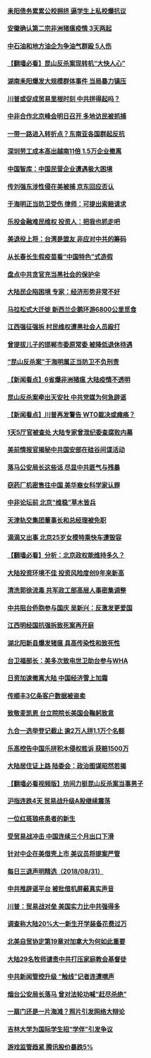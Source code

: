 #### [耒阳债务累累公校拥挤 逼学生上私校爆抗议](../pages/nsc413/n10685076.md) 

#### [安徽确认第二宗非洲猪瘟疫情 3天两起](../pages/nsc413/n10685135.md) 

#### [中石油和地方油企为争油气群殴 5人伤](../pages/nsc413/n10685037.md) 

#### [【翻墙必看】昆山反杀案现转机“大快人心”](../pages/nsc413/n10684167.md) 

#### [湖南耒阳爆发大规模群体事件 当局暴力镇压](../pages/nsc413/n10684804.md) 

#### [川普或促成贸易里根时刻 中共拼得起吗？](../pages/nsc413/n10684311.md) 

#### [中非合作北京峰会明日召开 多地访民被抓捕](../pages/nsc413/n10684545.md) 

#### [一带一路进入转折点？东南亚各国群起反抗](../pages/nsc413/n10684758.md) 

#### [深圳劳工成本高出越南11倍 1.5万企业撤离](../pages/nsc413/n10684401.md) 

#### [中国智库：中国民营企业遭遇极大困境](../pages/nsc413/n10684809.md) 

#### [传刘强东涉性侵在美被捕 京东回应否认](../pages/nsc413/n10684729.md) 

#### [于海明正当防卫受伤 律师：可提出索赔请求](../pages/nsc413/n10684368.md) 

#### [乐投金融难民维权 投资人：把我也抓走吧](../pages/nsc413/n10684333.md) 

#### [美退役上将：台湾是盟友 非应对中共的筹码](../pages/nsc413/n10684530.md) 

#### [从长春长生假疫苗看“中国特色”式造假](../pages/nsc413/n10684053.md) 

#### [盘点中共贪官充当黑社会的保护伞](../pages/nsc413/n10684140.md) 

#### [大陆民企陷困境 专家：经济形势非常不好](../pages/nsc413/n10684142.md) 

#### [马拉松式大迁徙 新西兰企鹅环游6800公里觅食](../pages/nsc413/n10684104.md) 

#### [江西强征强拆 村民维权遭黑社会人员殴打](../pages/nsc413/n10684060.md) 

#### [曾提拔儿子的邯郸市委原常委 被降低退休待遇](../pages/nsc413/n10684020.md) 

#### [“昆山反杀案”于海明属正当防卫不负刑责](../pages/nsc413/n10684019.md) 

#### [【新闻看点】6省爆非洲猪瘟 大陆疫情不透明](../pages/nsc413/n10683869.md) 

#### [昆山反杀案牵出天安社 中共党媒为何急辟谣](../pages/nsc413/n10682773.md) 

#### [【新闻看点】川普再发警告 WTO裁决或瘫痪？](../pages/nsc413/n10683750.md) 

#### [1天5厅官被查处 大陆专家曾泄纪委查腐败内幕](../pages/nsc413/n10683839.md) 

#### [美前情报官揭秘中共国安部在硅谷间谍活动](../pages/nsc413/n10682592.md) 

#### [落马公安局长这些话 尽显中共匪气与残暴](../pages/nsc413/n10683808.md) 

#### [窃药厂机密售往中国 美华裔女科学家认罪](../pages/nsc413/n10683803.md) 

#### [中非论坛前 北京“维稳”草木皆兵](../pages/nsc413/n10683690.md) 

#### [天津轨交集团董事长和总经理被免职](../pages/nsc413/n10683711.md) 

#### [滴滴又出事 北京25岁女模特乘快车遭毁容](../pages/nsc413/n10683521.md) 

#### [【翻墙必看】分析：北京政权能维持多久？](../pages/nsc413/n10682681.md) 

#### [大陆投资环境不佳 投资风险度创9年来新高](../pages/nsc413/n10682957.md) 

#### [清洗郭徐流毒 共军政工部高层人事密集调整](../pages/nsc413/n10683575.md) 

#### [中共阻台侨胞参与国庆 吴新兴：反激发更爱国](../pages/nsc413/n10683491.md) 

#### [江西明经国抗强拆致死案再开庭](../pages/nsc413/n10683410.md) 

#### [湖北阳新县爆发猪瘟 具高传染性和致死性](../pages/nsc413/n10683222.md) 

#### [台卫福部长：美多次致电世卫助台参与WHA](../pages/nsc413/n10683438.md) 

#### [日资加速撤离大陆 中国经济雪上加霜](../pages/nsc413/n10683213.md) 

#### [传顺丰3亿条客户数据被盗卖](../pages/nsc413/n10683272.md) 

#### [致敬麦凯恩 台立院院长美国会鞠躬致意](../pages/nsc413/n10683294.md) 

#### [九合一选举登记截止 逾2万人拼1.1万个名额](../pages/nsc413/n10683228.md) 

#### [乐高控告中国乐拼积木侵权胜诉 获赔1500万](../pages/nsc413/n10683159.md) 

#### [大陆居住证上路 陆委会：政治图谋昭然若揭](../pages/nsc413/n10683109.md) 

#### [【翻墙必看视频版】坊间力挺昆山反杀案当事男子](../pages/nsc413/n10677519.md) 

#### [沪指连跌4天 贸易战升级A股继续震荡](../pages/nsc413/n10682698.md) 

#### [一位红斑狼疮患者的新生](../pages/nsc413/n10676361.md) 

#### [受贸易战冲击 中国连续三个月出口下滑](../pages/nsc413/n10682126.md) 

#### [针对中企在美借壳上市 美议员将提案严管](../pages/nsc413/n10682462.md) 

#### [每日三退声明精选（2018/08/31）](../pages/nsc413/n10682762.md) 

#### [中共推辟谣平台 被批借机屏蔽真实声音](../pages/nsc413/n10681777.md) 

#### [川普：贸易战对垒 美国实力比中共强得多](../pages/nsc413/n10681759.md) 

#### [调查称大陆20%大一新生开学装备花费过万](../pages/nsc413/n10682532.md) 

#### [北美自贸协定第19章对加拿大为何如此重要](../pages/nsc413/n10682445.md) 

#### [大陆29名牧师谴责中共打压家庭教会基督徒](../pages/nsc413/n10682349.md) 

#### [中共新闻管控升级 “触线”记者连遭噤声](../pages/nsc413/n10682500.md) 

#### [烟台公安局长落马 曾对法轮功喊“赶尽杀绝”](../pages/nsc413/n10682463.md) 

#### [一扇门还是一片海滩？照片引发网络大辩论](../pages/nsc413/n10682464.md) 

#### [吉林大学为国际学生招“学伴”引发争议](../pages/nsc413/n10682473.md) 

#### [游戏监管趋紧 腾讯股价暴跌5%](../pages/nsc413/n10682438.md) 

